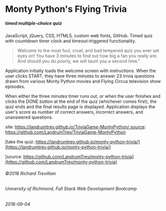 # Monty Python's Flying Trivia
##### timed multiple-choice quiz

JavaScript, jQuery, CSS, HTML5, custom web fonts, GitHub. Timed quiz with countdown timer clock and timeout-triggered functionality.

> Welcome to the most foul, cruel, and bad tempered quiz you ever set eyes on! You have 3 minutes to find out how big a fan you really are. And should you do poorly, we will taunt you a second time."

Application initially loads the welcome screen with instructions. When the user clicks START, they have three minutes to answer 23 trivia questions drawn from various Monty Python movies and Flying Circus television show episodes.

When either the three minutes timer runs out, or when the user finishes and clicks the DONE button at the end of the quiz (whichever comes first), the quiz ends and the final results page is displayed. Application displays the user's score as number of correct answers, incorrect answers, and unanswered questions.

site: https://landrumtrev.github.io/TriviaGame-MontyPython/ source: https://github.com/LandrumTrev/TriviaGame-MontyPython

[take the quiz: https://landrumtrev.github.io/monty-python-trivia/](https://landrumtrev.github.io/monty-python-trivia/)

[source: https://github.com/LandrumTrev/monty-python-trivia](https://github.com/LandrumTrev/monty-python-trivia)


###### ©2018 Richard Trevillian
###### University of Richmond, Full Stack Web Development Bootcamp
###### 2018-09-04